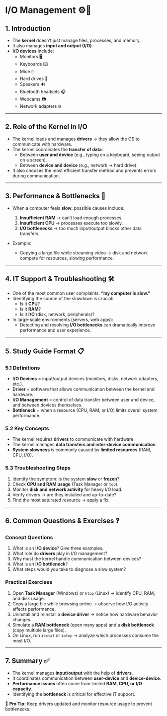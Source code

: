 # I/O Management ⚙️🔌

## 1. Introduction
- The **kernel** doesn’t just manage files, processes, and memory.  
- It also manages **input and output (I/O)**.  
- **I/O devices** include:  
  - Monitors 🖥️  
  - Keyboards ⌨️  
  - Mice 🖱️  
  - Hard drives 💾  
  - Speakers 🔊  
  - Bluetooth headsets 🎧  
  - Webcams 📷  
  - Network adapters 🌐  

---

## 2. Role of the Kernel in I/O
- The kernel loads and manages **drivers** → they allow the OS to communicate with hardware.  
- The kernel coordinates the **transfer of data**:  
  - Between **user and device** (e.g., typing on a keyboard, seeing output on a screen).  
  - Between **device and device** (e.g., network → hard drive).  
- It also chooses the most efficient transfer method and prevents errors during communication.  

---

## 3. Performance & Bottlenecks 🚦
- When a computer feels **slow**, possible causes include:  
  1. **Insufficient RAM** → can’t load enough processes.  
  2. **Insufficient CPU** → processes execute too slowly.  
  3. **I/O bottlenecks** → too much input/output blocks other data transfers.  

- Example:  
  - Copying a large file while streaming video → disk and network compete for resources, slowing performance.  

---

## 4. IT Support & Troubleshooting 🛠️
- One of the most common user complaints: **“my computer is slow.”**  
- Identifying the source of the slowdown is crucial:  
  - Is it **CPU**?  
  - Is it **RAM**?  
  - Is it **I/O** (disk, network, peripherals)?  
- In large-scale environments (servers, web apps):  
  - Detecting and resolving **I/O bottlenecks** can dramatically improve performance and user experience.  

---

## 5. Study Guide Format 📋

### 5.1 Definitions
- **I/O Devices** = input/output devices (monitors, disks, network adapters, etc.).  
- **Driver** = software that allows communication between the kernel and hardware.  
- **I/O Management** = control of data transfer between user and device, and between devices themselves.  
- **Bottleneck** = when a resource (CPU, RAM, or I/O) limits overall system performance.  

### 5.2 Key Concepts
- The kernel requires **drivers** to communicate with hardware.  
- The kernel manages **data transfers and inter-device communication**.  
- **System slowness** is commonly caused by **limited resources** (RAM, CPU, I/O).  

### 5.3 Troubleshooting Steps
1. Identify the symptom: is the system **slow** or **frozen**?  
2. Check **CPU and RAM usage** (Task Manager or `top`).  
3. Monitor **disk and network activity** for heavy I/O load.  
4. Verify drivers → are they installed and up-to-date?  
5. Find the most saturated resource → apply a fix.  

---

## 6. Common Questions & Exercises ❓

### Concept Questions
1. What is an **I/O device**? Give three examples.  
2. What role do **drivers** play in I/O management?  
3. Why must the kernel handle communication between devices?  
4. What is an **I/O bottleneck**?  
5. What steps would you take to diagnose a slow system?  

### Practical Exercises
1. Open **Task Manager** (Windows) or `htop` (Linux) → identify CPU, RAM, and disk usage.  
2. Copy a large file while browsing online → observe how I/O activity affects performance.  
3. Uninstall and reinstall a **device driver** → notice how hardware behavior changes.  
4. Simulate a **RAM bottleneck** (open many apps) and a **disk bottleneck** (copy multiple large files).  
5. On Linux, run `iostat` or `iotop` → analyze which processes consume the most I/O.  

---

## 7. Summary ✅
- The kernel manages **input/output** with the help of **drivers**.  
- It coordinates communication between **user-device** and **device-device**.  
- **Performance issues** often come from limited **RAM, CPU, or I/O capacity**.  
- Identifying the **bottleneck** is critical for effective IT support.  

🔑 **Pro Tip:** Keep drivers updated and monitor resource usage to prevent bottlenecks.  



